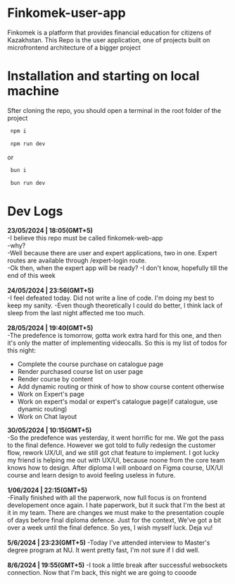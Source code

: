 # Finkomek-user-app

<a>Finkomek is a platform that provides financial education for citizens of Kazakhstan. This Repo is the user application, one of projects built on microfrontend architecture of a bigger project</a>

# Installation and starting on local machine

<a>Sfter cloning the repo, you should open a terminal in the root folder of the project<a>

```bash
 npm i
```

```bash
 npm run dev
```

or <br>

```bash
 bun i
```

```bash
 bun run dev
```

<h1> Dev Logs </h1>
<b>23/05/2024 | 18:05(GMT+5) </b>
<br>
-I believe this repo must be called finkomek-web-app <br>
-why?<br>
-Well because there are user and expert applications, two in one. Expert routes are available through /expert-login route.<br>
-Ok then, when the expert app will be ready?
-I don't know, hopefully till the end of this week
<br>
<br>
<b>24/05/2024 | 23:56(GMT+5)</b>
<br>
-I feel defeated today. Did not write a line of code. I'm doing my best to keep my sanity.
-Even though theoretically I could do better, I think lack of sleep from the last night affected me too much.
<br>
<br>
<b>28/05/2024 | 19:40(GMT+5) </b>
<br>
-The predefence is tomorrow, gotta work extra hard for this one, and then it's only the matter of implementing videocalls.
So this is my list of todos for this night:
<ul>
 <li>Complete the course purchase on catalogue page</li>
 <li>Render purchased course list on user page</li>
 <li>Render course by content</li>
 <li>Add dynamic routing or think of how to show course content otherwise</li>
 <li>Work on Expert's page</li>
 <li>Work on expert's modal or expert's catalogue page(if catalogue, use dynamic routing)</li>
 <li>Work on Chat layout</li>
</ul>
<b>30/05/2024 | 10:15(GMT+5) </b>
<br>
-So the predefence was yesterday, it went horrific for me. We got the pass to the final defence.
However we got told to fully redesign the customer flow, rework UX/UI, and we still got chat feature to implement.
I got lucky my friend is helping me out with UX/UI, because noone from the core team knows how to design.
After diploma I will onboard on Figma course, UX/UI course and learn design to avoid feeling useless in future.
<br>
<br>
<b>1/06/2024 | 22:15(GMT+5)</b>
<br>
-Finally finished with all the paperwork, now full focus is on frontend developement once again. 
I hate paperwork, but it suck that I'm the best at it in my team. There are changes we must make to the presentation couple of days before final diploma defence. Just for the context, We've got a bit over a week until the final defence. So yes, I wish myself luck. Deja vu!
<br>
<br>
<b>5/6/2024 | 23:23(GMT+5)</b>
-Today I've attended interview to Master's degree program at NU. It went pretty fast, I'm not sure if I did well.
<br>
<br>
<b>8/6/2024 | 19:55(GMT+5)</b>
-I took a little break after successful websockets connection. Now that I'm back, this night we are going to cooode
